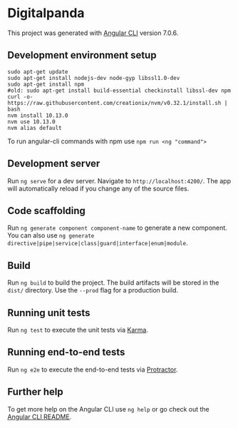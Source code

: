 # Digitalpanda

This project was generated with [Angular CLI](https://github.com/angular/angular-cli) version 7.0.6.

## Development environment setup
```
sudo apt-get update
sudo apt-get install nodejs-dev node-gyp libssl1.0-dev
sudo apt-get install npm
#old: sudo apt-get install build-essential checkinstall libssl-dev npm
curl -o- https://raw.githubusercontent.com/creationix/nvm/v0.32.1/install.sh | bash
nvm install 10.13.0
nvm use 10.13.0
nvm alias default
```

To run angular-cli commands with npm use `npm run <ng "command">`

## Development server

Run `ng serve` for a dev server. Navigate to `http://localhost:4200/`. The app will automatically reload if you change any of the source files.

## Code scaffolding

Run `ng generate component component-name` to generate a new component. You can also use `ng generate directive|pipe|service|class|guard|interface|enum|module`.

## Build

Run `ng build` to build the project. The build artifacts will be stored in the `dist/` directory. Use the `--prod` flag for a production build.

## Running unit tests

Run `ng test` to execute the unit tests via [Karma](https://karma-runner.github.io).

## Running end-to-end tests

Run `ng e2e` to execute the end-to-end tests via [Protractor](http://www.protractortest.org/).

## Further help

To get more help on the Angular CLI use `ng help` or go check out the [Angular CLI README](https://github.com/angular/angular-cli/blob/master/README.md).
